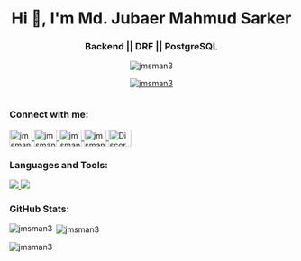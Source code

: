 <h1 align="center">Hi 👋, I'm Md. Jubaer Mahmud Sarker</h1>
<h3 align="center">Backend || DRF || PostgreSQL</h3>

<p align="center">
    <img src="https://komarev.com/ghpvc/?username=jmsman3&label=Profile%20views&color=0e75b6&style=flat" alt="jmsman3" />
</p>

<p align="center">
    <a href="https://github.com/ryo-ma/github-profile-trophy">
        <img src="https://github-profile-trophy.vercel.app/?username=jmsman3&theme=onedark&no-frame=true&margin-w=15" alt="jmsman3" style="max-width: 100%;" />
    </a>
</p>

<p align="center">
    <a href="https://twitter.com/" target="blank">
        <img src="https://img.shields.io/twitter/follow/?logo=twitter&style=for-the-badge" alt="" />
    </a>
</p>

<h3 align="left">Connect with me:</h3>
<p align="left">
    <a href="https://linkedin.com/in/jmsman3" target="blank">
        <img align="center" src="https://raw.githubusercontent.com/rahuldkjain/github-profile-readme-generator/master/src/images/icons/Social/linked-in-alt.svg" alt="jmsman3" height="30" width="40" />
    </a>
    <a href="https://fb.com/jmsman33" target="blank">
        <img align="center" src="https://raw.githubusercontent.com/rahuldkjain/github-profile-readme-generator/master/src/images/icons/Social/facebook.svg" alt="jmsman33" height="30" width="40" />
    </a>
    <a href="https://codeforces.com/profile/jmsman3" target="blank">
        <img align="center" src="https://raw.githubusercontent.com/rahuldkjain/github-profile-readme-generator/master/src/images/icons/Social/codeforces.svg" alt="jmsman3" height="30" width="40" />
    </a>
    <a href="https://www.leetcode.com/jmsman3" target="blank">
        <img align="center" src="https://raw.githubusercontent.com/rahuldkjain/github-profile-readme-generator/master/src/images/icons/Social/leet-code.svg" alt="jmsman3" height="30" width="40" />
    </a>
    <a href="https://discord.com/users/837661705038332004" target="blank">
    <img align="center" src="https://raw.githubusercontent.com/rahuldkjain/github-profile-readme-generator/master/src/images/icons/Social/discord.svg" alt="Discord" height="30" width="40" />
</a>

</p>

<h3 align="left">Languages and Tools:</h3>
<p align="left">
<!--     <a href="https://www.cprogramming.com/" target="_blank" rel="noreferrer">
        <img src="https://raw.githubusercontent.com/devicons/devicon/master/icons/c/c-original.svg" alt="c" width="40" height="40" />
    </a>
    <a href="https://www.w3schools.com/cpp/" target="_blank" rel="noreferrer">
        <img src="https://raw.githubusercontent.com/devicons/devicon/master/icons/cplusplus/cplusplus-original.svg" alt="cplusplus" width="40" height="40" />
    </a>
    <a href="https://www.python.org" target="_blank" rel="noreferrer">
        <img src="https://raw.githubusercontent.com/devicons/devicon/master/icons/python/python-original.svg" alt="python" width="40" height="40" />
    </a>
    <a href="https://www.w3.org/html/" target="_blank" rel="noreferrer">
        <img src="https://raw.githubusercontent.com/devicons/devicon/master/icons/html5/html5-original-wordmark.svg" alt="html5" width="40" height="40" />
    </a>
    <a href="https://www.w3schools.com/css/" target="_blank" rel="noreferrer">
        <img src="https://raw.githubusercontent.com/devicons/devicon/master/icons/css3/css3-original-wordmark.svg" alt="css3" width="40" height="40" />
    </a>
    <a href="https://tailwindcss.com/" target="_blank" rel="noreferrer">
        <img src="https://www.vectorlogo.zone/logos/tailwindcss/tailwindcss-icon.svg" alt="tailwind" width="40" height="40" />
    </a>
    <a href="https://getbootstrap.com" target="_blank" rel="noreferrer">
        <img src="https://raw.githubusercontent.com/devicons/devicon/master/icons/bootstrap/bootstrap-original-wordmark.svg" alt="bootstrap" width="40" height="40" />
    </a>
    <a href="https://developer.mozilla.org/en-US/docs/Web/JavaScript" target="_blank" rel="noreferrer">
        <img src="https://raw.githubusercontent.com/devicons/devicon/master/icons/javascript/javascript-original.svg" alt="javascript" width="40" height="40" />
    </a>
    <a href="https://www.djangoproject.com/" target="_blank" rel="noreferrer">
        <img src="https://cdn.worldvectorlogo.com/logos/django.svg" alt="django" width="40" height="40" />
    </a>
     <a href="https://www.django-rest-framework.org/" target="_blank" rel="noreferrer">
        <img src="https://www.fullstackpython.com/img/logos/django-rest-framework.png" alt="django-rest-framework" width="40" height="40" />
    </a>
    <a href="https://www.mysql.com/" target="_blank" rel="noreferrer">
        <img src="https://raw.githubusercontent.com/devicons/devicon/master/icons/mysql/mysql-original-wordmark.svg" alt="mysql" width="40" height="40" />
    </a>
    <a href="https://sqlite.org/" target="_blank" rel="noreferrer">
        <img src="https://raw.githubusercontent.com/devicons/devicon/master/icons/sqlite/sqlite-original.svg" alt="sqlite" width="40" height="40" />
    </a>
    <a href="https://www.postgresql.org/" target="_blank" rel="noreferrer">
        <img src="https://raw.githubusercontent.com/devicons/devicon/master/icons/postgresql/postgresql-original.svg" alt="postgresql" width="40" height="40" />
    </a>
     <a href="https://www.mysql.com/products/workbench/" target="_blank" rel="noreferrer">
        <img src="https://raw.githubusercontent.com/devicons/devicon/master/icons/mysql/mysql-original.svg" alt="MySQL Workbench" width="40" height="40" />
    </a> -->
<!--     <a href="https://www.linkedin.com/in/jmsman3/" rel="nofollow">
    <img src="https://camo.githubusercontent.com/7366ec05db3130bfe4d1b1286124cced0f98c5e0ab808635df557e492c08f7f1/68747470733a2f2f736b696c6c69636f6e732e6465762f69636f6e733f693d6a732c70792c632c6370702c6e6f64656a732c657870726573732c72656163742c6e6578746a732c6d7973716c2c6d6f6e676f64622c66697265626173652c68746d6c2c6373732c7461696c77696e642c626f6f747374726170" data-canonical-src="https://skillicons.dev/icons?i=js,py,c,cpp,nodejs,express,react,nextjs,mysql,mongodb,firebase,html,css,tailwind,bootstrap" style="max-width: 100%;">
  </a> -->
   <!-- Languages/Technologies Section -->
<a href="https://www.linkedin.com/in/jmsman3/" rel="nofollow">
    <img src="https://skillicons.dev/icons?i=c,cpp,python,html,css,tailwind,bootstrap,javascript,django,sqlite,mysql,postgresql" 
    style="max-width: 100%;">
</a>

<!-- Tools Section -->
<a href="https://www.linkedin.com/in/jmsman3/" rel="nofollow">
    <img src="https://skillicons.dev/icons?i=git,github,vscode,postman" 
    style="max-width: 100%;">
</a>



</p>


<h3 style="text-align: left;">GitHub Stats:</h3>
<p>
    <img align="left"
        src="https://github-readme-stats.vercel.app/api/top-langs?username=jmsman3&show_icons=true&locale=en&layout=compact"
        alt="jmsman3" />
    </p>
<p>&nbsp;<img align="center" src="https://github-readme-stats.vercel.app/api?username=jmsman3&show_icons=true&locale=en"
        alt="jmsman3" /></p>
<p><img align="center" src="https://github-readme-streak-stats.herokuapp.com/?user=jmsman3&" alt="jmsman3" /></p>

